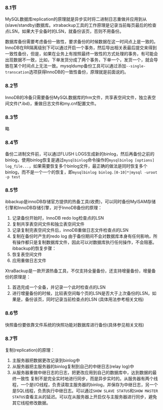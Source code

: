 ### 8.1节
MySQL数据库replication的原理就是异步实时将二进制日志重做并应用到从(slave/standby)数据库。xtrabackup工具的工作原理是记录当前每页最后的检查点LSN，如果大于全备时的LSN，就备份该页，否则不用备份。

数据库备份需要考虑备份一致性，要求备份的时候数据在这一时间点上是一致的。InnoDB在RR隔离级别下可以通过开启一个事务，然后导出相关表最后提交来得到一致性备份，但是，如果在业务上有按照最终一致性的方式处理的事务，有可能会出现数据不一致，比如，下单发货分成了两个事务，下单一个，发货一个，就会导致在某个时间点上无法一致。mysqldump备份工具可以通过添加`--single-transcation`选项获得InnoDB的一致性备份，原理就是前面说的。

### 8.2节
InnoDB的冷备只需要备份MySQL数据库的frm文件，共享表空间文件，独立表空间文件(*.ibd)，重做日志文件和my.cnf配置文件。

### 8.3节
略

### 8.4节
备份二进制文件前，可以通过FLUSH LOGS生成新的binlog，然后再备份之前的binlog，使用binlog恢复是通过`mysqlbinlog`命令操作的`mysqlbinlog [options] log_file...`，如果需要恢复多个binlog文件，最正确的做法是同时恢复多个binlog，而不是一个一个的恢复，即`mysqlbinlog binlog.[0-10]*|mysql -uroot -p test`
### 8.5节
ibbackup是innoDB存储官方提供的热备工具(收费)，可以同时备份MyISAM存储引擎和InnoDB存储引擎，对于InnoDB备份的原理：
1. 记录备份开始时，InnoDB redo log检查点的LSN
2. 复制共享表空间文件和独立表空间文件
3. 记录复制完表空间文件后，innoDB重做日志文件检查点的LSN
4. 复制在备份时产生的redo log
由于备份期间不会对数据库本身有任何影响，所有操作都只是复制数据库文件，因此可以对数据库执行任何操作，不会阻塞。ibbackup的恢复步骤：
1. 恢复表空间文件
2. 应用重做日志文件

XtraBackup是一款开源热备工具，不仅支持全量备份，还支持增量备份，增量备份的原理是：
1. 首选完成一个全备，并记录一个此时检查点的LSN
2. 进行增量备份的时候，比较表空间每个页的LSN是否大于上次备份的LSN，如果是，备份该页，同时记录当前检查点的LSN
(具体用法参考相关文档)
### 8.6节
快照备份要依靠文件系统的快照功能对数据库进行备份(具体参见相关文档)
### 8.7节
复制(replication)的原理：
1. 主服务器把数据更改记录到binlog中
2. 从服务器把主服务器的binlog复制到自己的中继日志(relay log)中
3. 从服务器重做中继日志的日志，把更改应用到自己的数据库中，达到数据的最终一致性
复制不是完全实时地进行同步，而是异步实时的。从服务器有两个线程，一个是I/O线程，负责读取主服务器的binlog，并保存为中继日志，另一个是SQL线程，负责执行中继日志。可以通过`SHOW SLAVE STATUS`和`SHOW MASTER STATUS`查看主从的延迟。可以在从服务器上开启仅与主服务器进行同步，避免其它线程修改数据。
